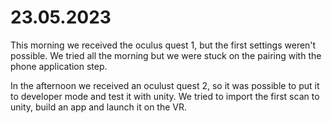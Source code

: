# 23.05.2023

This morning we received the oculus quest 1, but the first settings weren't possible. We tried all the morning but we were stuck on the pairing with the phone application step.

In the afternoon we received an oculust quest 2, so it was possible to put it to developer mode and test it with unity. We tried to import the first scan to unity, build an app and launch it on the VR.
